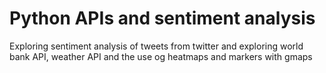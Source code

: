 # Python APIs and sentiment analysis 
Exploring sentiment analysis of tweets from twitter and exploring world bank API, weather API and the use og heatmaps and markers with gmaps
